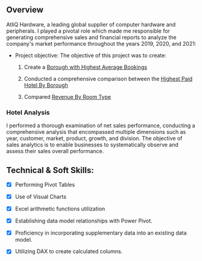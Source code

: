 ## Overview
AtliQ Hardware, a leading global supplier of computer hardware and peripherals. I played a pivotal role which made me responsible for generating comprehensive sales and financial reports to analyze the company's market performance throughout the years 2019, 2020, and 2021:


- Project objective:
  The objective of this project was to create:
  
    1. Create a [Borough with Highest Average Bookings](https://github.com/Tabshills/Hotel-Analysis/blob/main/Borough%20Booking%20Average.pdf) 

    2. Conducted a comprehensive comparison between the [Highest Paid Hotel By Borough](https://github.com/Tabshills/Hotel-Analysis/blob/main/Highest%20Paid%20Hotels%20By%20Boroughs.pdf)
  
    3. Compared [Revenue By Room Type](https://github.com/Tabshills/Hotel-Analysis/blob/main/Revenue%20By%20Room.pdf)

### Hotel Analysis  
I performed a thorough examination of net sales performance, conducting a comprehensive analysis that encompassed multiple dimensions such as year, customer, market, product, growth, and division. The objective of sales analytics is to enable businesses to systematically observe and assess their sales overall performance.

## Technical & Soft Skills:
- [x]	Performing Pivot Tables
- [x]	Use of Visual Charts
- [x]	Excel arithmetic functions utilization
- [x]	Establishing data model relationships with Power Pivot.
- [x]	Proficiency in incorporating supplementary data into an existing data model.
- [x]	Utilizing DAX to create calculated columns.

